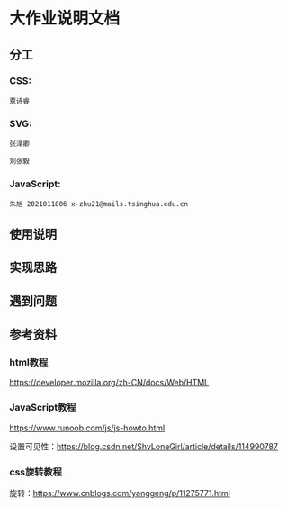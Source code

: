 # 大作业说明文档

## 分工
### CSS: 

    覃诗睿 

### SVG: 

    张泽卿 

    刘张毅

### JavaScript: 

    朱旭 2021011806 x-zhu21@mails.tsinghua.edu.cn

## 使用说明

## 实现思路

## 遇到问题


## 参考资料
### html教程
https://developer.mozilla.org/zh-CN/docs/Web/HTML

### JavaScript教程
https://www.runoob.com/js/js-howto.html

设置可见性：https://blog.csdn.net/ShyLoneGirl/article/details/114990787

### css旋转教程
旋转：https://www.cnblogs.com/yanggeng/p/11275771.html
